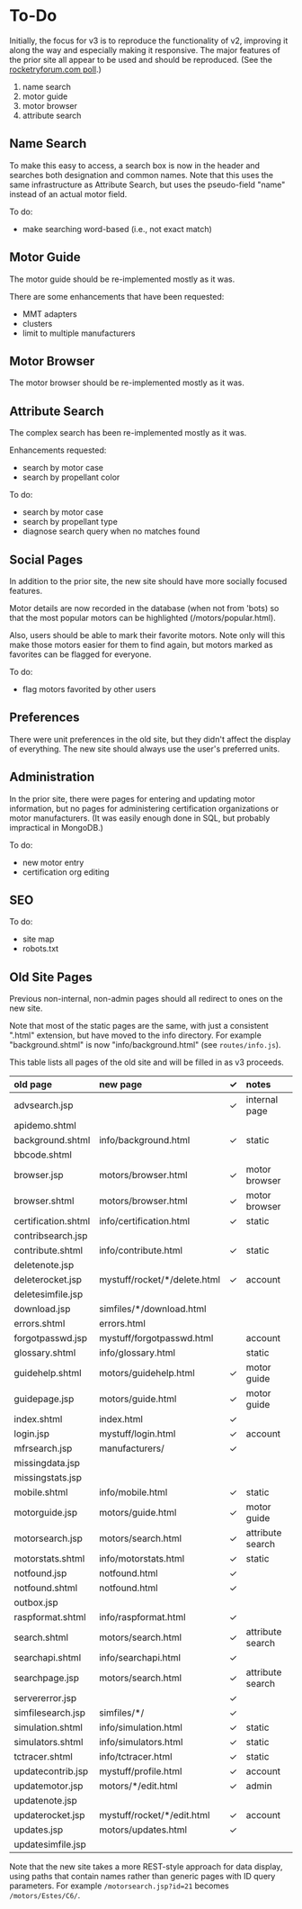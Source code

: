 # To-Do

Initially, the focus for v3 is to reproduce the functionality of v2, improving it along the way and especially
making it responsive.  The major features of the prior site all appear to be used and should be reproduced.
(See the [rocketryforum.com poll](http://www.rocketryforum.com/showthread.php?130782-ThrustCurve-org-future-directions).)

 1. name search
 2. motor guide
 3. motor browser
 4. attribute search

## Name Search

To make this easy to access, a search box is now in the header and searches both designation and common names.
Note that this uses the same infrastructure as Attribute Search, but uses the pseudo-field "name" instead of
an actual motor field.

To do:
 * make searching word-based (i.e., not exact match)

## Motor Guide

The motor guide should be re-implemented mostly as it was.

There are some enhancements that have been requested:
 * MMT adapters
 * clusters
 * limit to multiple manufacturers

## Motor Browser

The motor browser should be re-implemented mostly as it was.

## Attribute Search

The complex search has been re-implemented mostly as it was.

Enhancements requested:
 * search by motor case
 * search by propellant color

To do:
 * search by motor case
 * search by propellant type
 * diagnose search query when no matches found

## Social Pages

In addition to the prior site, the new site should have more socially focused features.

Motor details are now recorded in the database (when not from 'bots) so that the most popular
motors can be highlighted (/motors/popular.html).

Also, users should be able to mark their favorite motors.  Note only will this make those
motors easier for them to find again, but motors marked as favorites can be flagged for
everyone.

To do:
 * flag motors favorited by other users

## Preferences

There were unit preferences in the old site, but they didn't affect the display of everything.
The new site should always use the user's preferred units.

## Administration

In the prior site, there were pages for entering and updating motor information,
but no pages for administering certification organizations or motor manufacturers.
(It was easily enough done in SQL, but probably impractical in MongoDB.)

To do:
 * new motor entry
 * certification org editing

## SEO

To do:
 * site map
 * robots.txt

## Old Site Pages

Previous non-internal, non-admin pages should all redirect to ones on the new site.

Note that most of the static pages are the same, with just a consistent ".html" extension,
but have moved to the info directory.
For example "background.shtml" is now "info/background.html" (see `routes/info.js`).

This table lists all pages of the old site and will be filled in as v3 proceeds.

| old page            | new page                     | ✓ | notes |
|:--------------------|:-----------------------------|---|:------|
| advsearch.jsp       |                              | ✓ | internal page |
| apidemo.shtml       |                              |   |
| background.shtml    | info/background.html         | ✓ | static |
| bbcode.shtml        |                              |   | |
| browser.jsp         | motors/browser.html          | ✓ | motor browser |
| browser.shtml       | motors/browser.html          | ✓ | motor browser |
| certification.shtml | info/certification.html      | ✓ | static |
| contribsearch.jsp   |                              |   | |
| contribute.shtml    | info/contribute.html         | ✓ | static |
| deletenote.jsp      |                              |   | |
| deleterocket.jsp    | mystuff/rocket/*/delete.html | ✓ | account |
| deletesimfile.jsp   |                              |   | |
| download.jsp        | simfiles/*/download.html     |   | |
| errors.shtml        | errors.html                  |   | |
| forgotpasswd.jsp    | mystuff/forgotpasswd.html    |   | account |
| glossary.shtml      | info/glossary.html           |   | static |
| guidehelp.shtml     | motors/guidehelp.html        | ✓ | motor guide |
| guidepage.jsp       | motors/guide.html            | ✓ | motor guide |
| index.shtml         | index.html                   | ✓ | |
| login.jsp           | mystuff/login.html           | ✓ | account |
| mfrsearch.jsp       | manufacturers/               | ✓ | |
| missingdata.jsp     |                              |   | |
| missingstats.jsp    |                              |   | |
| mobile.shtml        | info/mobile.html             | ✓ | static |
| motorguide.jsp      | motors/guide.html            | ✓ | motor guide |
| motorsearch.jsp     | motors/search.html           | ✓ | attribute search |
| motorstats.shtml    | info/motorstats.html         | ✓ | static |
| notfound.jsp        | notfound.html                | ✓ | |
| notfound.shtml      | notfound.html                | ✓ | |
| outbox.jsp          |                              |   | |
| raspformat.shtml    | info/raspformat.html         | ✓ | |
| search.shtml        | motors/search.html           | ✓ | attribute search |
| searchapi.shtml     | info/searchapi.html          | ✓ | |
| searchpage.jsp      | motors/search.html           | ✓ | attribute search |
| servererror.jsp     |                              | ✓ | |
| simfilesearch.jsp   | simfiles/*/                  | ✓ | |
| simulation.shtml    | info/simulation.html         | ✓ | static |
| simulators.shtml    | info/simulators.html         | ✓ | static |
| tctracer.shtml      | info/tctracer.html           | ✓ | static |
| updatecontrib.jsp   | mystuff/profile.html         | ✓ | account |
| updatemotor.jsp     | motors/*/edit.html           | ✓ | admin |
| updatenote.jsp      |                              |   | |
| updaterocket.jsp    | mystuff/rocket/*/edit.html   | ✓ | account |
| updates.jsp         | motors/updates.html          | ✓ | |
| updatesimfile.jsp   |                              |   | |

Note that the new site takes a more REST-style approach for data display, using paths
that contain names rather than generic pages with ID query parameters.
For example `/motorsearch.jsp?id=21` becomes `/motors/Estes/C6/`.
